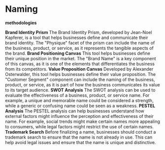 # Naming

**methodologies**

**Brand Identity Prism**
The Brand Identity Prism, developed by Jean-Noel Kapferer, is a tool that helps businesses define and communicate their brand identity. The "Physique" facet of the prism can include the name of the business, product, or service, as it represents the tangible aspects of the brand.
**Brand Positioning Canvas**
This tool helps businesses define their unique position in the market. The "Brand Name" is a key component of this canvas, as it is one of the elements that differentiates the business from its competitors.
**Value Proposition Canvas**
Developed by Alexander Osterwalder, this tool helps businesses define their value proposition. The "Customer Segment" component can include the naming of the business, product, or service, as it is part of how the business communicates its value to its target audience.
**SWOT Analysis**
The SWOT analysis can be used to evaluate the effectiveness of a business, product, or service name. For example, a unique and memorable name could be considered a strength, while a generic or confusing name could be seen as a weakness.
**PESTEL Analysis**
The PESTEL analysis can help businesses understand how external factors might influence the perception and effectiveness of their name. For example, social trends might make certain names more appealing to consumers, while legal factors might restrict the use of certain names.
**Trademark Search**
Before finalizing a name, businesses should conduct a trademark search to ensure that the name is not already in use. This can help avoid legal issues and ensure that the name is unique and distinctive.